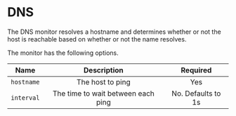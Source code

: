 # DNS

The DNS monitor resolves a hostname and determines whether or not the host is reachable based on whether or not the name resolves.

The monitor has the following options.

| Name | Description | Required |
| :--: | :---------: | :------: |
| `hostname` | The host to ping | Yes |
| `interval` | The time to wait between each ping | No. Defaults to 1s |
